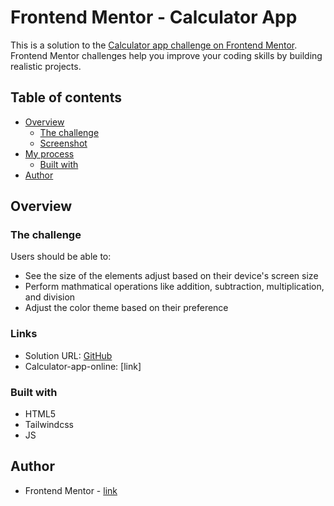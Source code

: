 # Frontend Mentor - Calculator App

This is a solution to the [Calculator app challenge on Frontend Mentor](https://www.frontendmentor.io/challenges/calculator-app-9lteq5N29). Frontend Mentor challenges help you improve your coding skills by building realistic projects. 

## Table of contents

- [Overview](#overview)
  - [The challenge](#the-challenge)
  - [Screenshot](#screenshot)
- [My process](#my-process)
  - [Built with](#built-with)
- [Author](#author)

## Overview

### The challenge

Users should be able to:

- See the size of the elements adjust based on their device's screen size
- Perform mathmatical operations like addition, subtraction, multiplication, and division
- Adjust the color theme based on their preference



### Links

- Solution URL: [GitHub](https://github.com/Psargar616/calculator-FrontendMentor)
- Calculator-app-online: [link]


### Built with

- HTML5
- Tailwindcss
- JS

## Author

- Frontend Mentor - [link](https://www.frontendmentor.io/profile/Psargar616)
